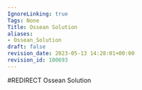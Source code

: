 ```yaml
---
IgnoreLinking: true
Tags: None
Title: Ossean Solution
aliases:
- Ossean_Solution
draft: false
revision_date: 2023-05-13 14:28:01+00:00
revision_id: 100693
---
```


#REDIRECT Ossean Solution
